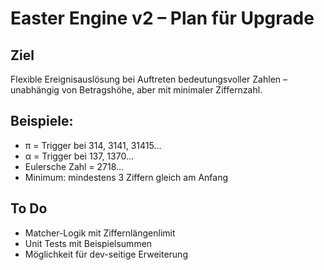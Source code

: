 # Easter Engine v2 – Plan für Upgrade

## Ziel
Flexible Ereignisauslösung bei Auftreten bedeutungsvoller Zahlen – unabhängig von Betragshöhe, aber mit minimaler Ziffernzahl.

## Beispiele:
- π = Trigger bei 314, 3141, 31415...
- α = Trigger bei 137, 1370...
- Eulersche Zahl = 2718...
- Minimum: mindestens 3 Ziffern gleich am Anfang

## To Do
- Matcher-Logik mit Ziffernlängenlimit
- Unit Tests mit Beispielsummen
- Möglichkeit für dev-seitige Erweiterung

